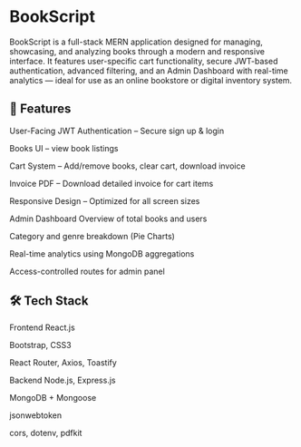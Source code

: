 # BookScript
BookScript is a full-stack MERN application designed for managing, showcasing, and analyzing books through a modern and responsive interface. It features user-specific cart functionality, secure JWT-based authentication, advanced filtering, and an Admin Dashboard with real-time analytics — ideal for use as an online bookstore or digital inventory system.

## 🚀 Features
User-Facing
JWT Authentication – Secure sign up & login

Books UI –  view book listings

Cart System – Add/remove books, clear cart, download invoice

Invoice PDF – Download detailed invoice for cart items

Responsive Design – Optimized for all screen sizes

Admin Dashboard
Overview of total books and users

Category and genre breakdown (Pie Charts)

Real-time analytics using MongoDB aggregations

Access-controlled routes for admin panel

## 🛠️ Tech Stack
Frontend
React.js

Bootstrap, CSS3

React Router, Axios, Toastify

Backend
Node.js, Express.js

MongoDB + Mongoose

jsonwebtoken

cors, dotenv, pdfkit
